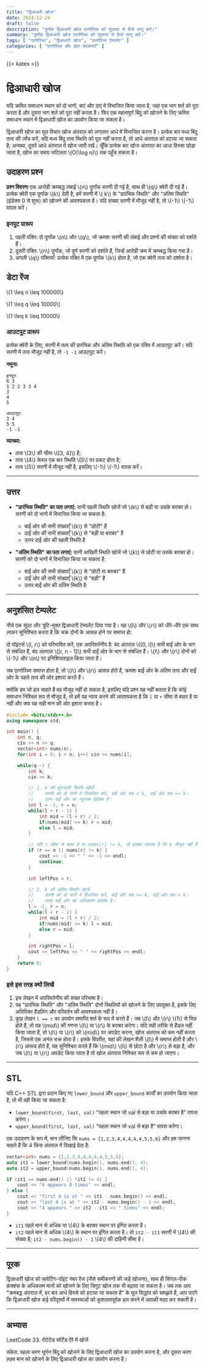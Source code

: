 ```yaml
---
title: "द्विआधारी खोज"
date: 2024-12-24
draft: false
description: "पूर्णांक द्विआधारी खोज एल्गोरिथ्म को सुंदरता से कैसे लागू करें।"
summary: "पूर्णांक द्विआधारी खोज एल्गोरिथ्म को सुंदरता से कैसे लागू करें।"
tags: [ "एल्गोरिथ्म", "द्विआधारी खोज", "एल्गोरिथ्म टेम्पलेट" ]
categories: [ "एल्गोरिथ्म और डेटा संरचनाएँ" ]
---
```


{{< katex >}}

# द्विआधारी खोज

यदि क्रमित समाधान स्थान को दो भागों, बाएं और दाएं में विभाजित किया जाता है, जहां एक भाग शर्त को पूरा करता है और दूसरा भाग शर्त को पूरा नहीं करता है। फिर एक महत्वपूर्ण बिंदु को खोजने के लिए क्रमित समाधान स्थान में द्विआधारी खोज का उपयोग किया जा सकता है।

द्विआधारी खोज का मूल विचार खोज अंतराल को लगातार आधे में विभाजित करना है। प्रत्येक बार मध्य बिंदु तत्व की जाँच करें, यदि मध्य बिंदु तत्व स्थिति को पूरा नहीं करता है, तो आधे अंतराल को हटाया जा सकता है;
अन्यथा, दूसरे आधे अंतराल में खोज जारी रखें। चूँकि प्रत्येक बार खोज अंतराल का आधा हिस्सा छोड़ा जाता है, खोज का समय जटिलता \\(O(\log n)\\) तक पहुँच सकता है।

## उदाहरण प्रश्न

**प्रश्न विवरणः**
एक आरोही क्रमबद्ध लंबाई \\(n\\) पूर्णांक सरणी दी गई है, साथ ही \\(q\\) क्वेरी दी गई हैं। प्रत्येक क्वेरी एक पूर्णांक \\(k\\) देती है, हमें सरणी में \\(
k\\) के "प्रारंभिक स्थिति" और "अंतिम स्थिति" (इंडेक्स 0 से शुरू) को खोजने की आवश्यकता है। यदि संख्या सरणी में मौजूद नहीं है, तो \\(-1\\) \\(-1\\) वापस करें।

### इनपुट प्रारूप

1. पहली पंक्ति: दो पूर्णांक \\(n\\) और \\(q\\), जो क्रमशः सरणी की लंबाई और प्रश्नों की संख्या को दर्शाते हैं।
2. दूसरी पंक्ति: \\(n\\) पूर्णांक, जो पूर्ण सरणी को दर्शाते हैं, जिन्हें आरोही क्रम में क्रमबद्ध किया गया है।
3. अगली \\(q\\) पंक्तियाँ: प्रत्येक पंक्ति में एक पूर्णांक \\(k\\) होता है, जो एक क्वेरी तत्व को दर्शाता है।

## डेटा रेंज

\\(1 \leq n \leq 100000\\)

\\(1 \leq q \leq 10000\\)

\\(1 \leq k \leq 10000\\)

### आउटपुट प्रारूप

प्रत्येक क्वेरी के लिए, सरणी में तत्व की प्रारंभिक और अंतिम स्थिति को एक पंक्ति में आउटपुट करें। यदि सरणी में तत्व मौजूद नहीं है, तो `-1 -1` आउटपुट करें।

**नमूनाः**

```
इनपुटः
6 3
1 2 2 3 3 4
3
4
5

आउटपुटः
3 4
5 5
-1 -1
```

**व्याख्या:**

- तत्व \\(3\\) की सीमा \\([3, 4]\\) है;
- तत्व \\(4\\) केवल एक बार स्थिति \\(5\\) पर प्रकट होता है;
- तत्व \\(5\\) सरणी में मौजूद नहीं है, इसलिए \\(-1\\) \\(-1\\) वापस करें।

---

## उत्तर

- **"प्रारंभिक स्थिति" का पता लगाएं:**
  यानी पहली स्थिति खोजें जो \\(k\\) से बड़ी या उसके बराबर हो। सरणी को दो भागों में विभाजित किया जा सकता है:
    - बाईं ओर की सभी संख्याएँ \\(k\\) से "छोटी" हैं
    - दाईं ओर की सभी संख्याएँ \\(k\\) से "बड़ी या बराबर" हैं
    - उत्तर दाईं ओर की पहली स्थिति है

- **"अंतिम स्थिति" का पता लगाएं:**
  यानी आखिरी स्थिति खोजें जो \\(k\\) से छोटी या उसके बराबर हो। सरणी को दो भागों में विभाजित किया जा सकता है:
    - बाईं ओर की सभी संख्याएँ \\(k\\) से "छोटी या बराबर" हैं
    - दाईं ओर की सभी संख्याएँ \\(k\\) से "बड़ी" हैं
    - उत्तर बाईं ओर की अंतिम स्थिति है

---

## अनुशंसित टेम्पलेट

नीचे एक सुंदर और त्रुटि-मुक्त द्विआधारी टेम्पलेट दिया गया है। यह \\(l\\) और \\(r\\) को धीरे-धीरे एक साथ लाकर सुनिश्चित करता है कि चक्र दोनों के आसन्न होने पर समाप्त हो:

दो पॉइंटर्स \\(l, r\\) को परिभाषित करें, एक अपरिवर्तनीय है: बंद अंतराल \\([0, l]\\) सभी बाईं ओर के भाग से संबंधित हैं, बंद अंतराल \\([r, n - 1]\\) सभी दाईं ओर के भाग से संबंधित हैं। \\(l\\)
और \\(r\\) दोनों को \\(-1\\) और \\(n\\) पर इनिशियलाइज़ किया जाता है।

जब एल्गोरिथ्म समाप्त होता है, तो \\(l\\) और \\(r\\) आसन्न होते हैं, क्रमशः बाईं ओर के अंतिम तत्व और दाईं ओर के पहले तत्व की ओर इशारा करते हैं।

क्योंकि हम जो हल चाहते हैं वह मौजूद नहीं हो सकता है, इसलिए यदि प्रश्न यह नहीं बताता है कि कोई समाधान निश्चित रूप से मौजूद है, तो हमें यह न्याय करने की आवश्यकता है कि `l` या `r` सीमा से बाहर है या नहीं और क्या यह सही मान की ओर इशारा करता है।

```cpp
#include <bits/stdc++.h>
using namespace std;

int main() {
    int n, q;
    cin >> n >> q;
    vector<int> nums(n);
    for(int i = 0; i < n; i++) cin >> nums[i];

    while(q--) {
        int k;
        cin >> k;

        // 1. k की शुरुआती स्थिति खोजें
        //    सरणी को दो भागों में विभाजित करें, बाईं ओर सब < k, दाईं ओर सब >= k।
        //    उत्तर दाईं ओर का न्यूनतम इंडेक्स है।
        int l = -1, r = n;
        while(l < r - 1) {
            int mid = (l + r) / 2;
            if(nums[mid] >= k) r = mid; 
            else l = mid;
        }

        // यदि r सीमा से बाहर है या nums[r] != k, तो इसका मतलब है कि k मौजूद नहीं है
        if (r == n || nums[r] != k) {
            cout << -1 << " " << -1 << endl;
            continue;
        }

        int leftPos = r;

        // 2. k की अंतिम स्थिति खोजें
        //    सरणी को दो भागों में विभाजित करें, बाईं ओर सब <= k, दाईं ओर सब > k।
        //    उत्तर बाईं ओर का अधिकतम इंडेक्स है।
        l = -1, r = n;
        while(l < r - 1) {
            int mid = (l + r) / 2;
            if(nums[mid] <= k) l = mid;
            else r = mid;
        }

        int rightPos = l;
        cout << leftPos << " " << rightPos << endl;
    }
    return 0;
}
```

### इसे इस तरह क्यों लिखें

1. इस लेखन में अपरिवर्तनीय की सख्त परिभाषा है।
2. यह "प्रारंभिक स्थिति" और "अंतिम स्थिति" दोनों स्थितियों को खोजने के लिए उपयुक्त है, इसके लिए अतिरिक्त हैंडलिंग और परिवर्तन की आवश्यकता नहीं है।
3. कुछ लेखन `l == r` का उपयोग समाप्ति शर्त के रूप में करते हैं। जब \\(l\\) और \\(r\\) \\(1\\) से भिन्न होते हैं, तो यह \\(mid\\) की गणना \\(l\\) या \\(r\\) के बराबर करेगा। यदि सही तरीके से हैंडल नहीं किया जाता है, तो \\(l\\) या \\(r\\) को \\(mid\\) पर अपडेट करना, खोज अंतराल को कम नहीं करता है, जिससे एक अनंत चक्र होता है। इसके विपरीत, यहां की लेखन शैली \\(l\\) में समाप्त होती है और \\(r\\) आसन्न होते हैं, यह सुनिश्चित करते हैं कि \\(mid\\) \\(l\\) से छोटा है और \\(r\\) से बड़ा है, और जब \\(l\\) या \\(r\\) अपडेट किया जाता है तो खोज अंतराल निश्चित रूप से कम हो जाएगा।

---

## STL

यदि C++ STL द्वारा प्रदान किए गए `lower_bound` और `upper_bound` कार्यों का उपयोग किया जाता है, तो भी वही किया जा सकता है:

- `lower_bound(first, last, val)` "पहला स्थान जो val से बड़ा या उसके बराबर है" वापस करेगा।
- `upper_bound(first, last, val)` "पहला स्थान जो val से बड़ा है" वापस करेगा।

एक उदाहरण के रूप में, मान लीजिए कि `nums = {1,2,3,4,4,4,4,4,5,5,6}` और हम जानना चाहते हैं कि 4 किस अंतराल में दिखाई देता है:

```cpp
vector<int> nums = {1,2,3,4,4,4,4,4,5,5,6};
auto it1 = lower_bound(nums.begin(), nums.end(), 4);
auto it2 = upper_bound(nums.begin(), nums.end(), 4);

if (it1 == nums.end() || *it1 != 4) {
    cout << "4 appears 0 times" << endl;
} else {
    cout << "first 4 is at " << it1 - nums.begin() << endl;
    cout << "last 4 is at " << it2 - nums.begin() - 1 << endl;
    cout << "4 appears " << it2 - it1 << " times" << endl;
}
```

- `it1` पहले मान से अधिक या \\(4\\) के बराबर स्थान पर इंगित करता है।
- `it2` पहले मान से अधिक \\(4\\) के स्थान पर इंगित करता है।
तो `it2 - it1` सरणी में \\(4\\) की संख्या है; `it2 - nums.begin() - 1` \\(4\\) की दाहिनी सीमा है।

---

## पूरक

द्विआधारी खोज को फ़्लोटिंग-पॉइंट नंबर रेंज (जैसे समीकरणों की जड़ें खोजना), साथ ही सिंगल-पीक फ़ंक्शंस के अधिकतम मानों को खोजने के लिए त्रिगुट खोज तक भी बढ़ाया जा सकता है।
जब तक आप "क्रमबद्ध अंतराल में, हर बार आधे हिस्से को हटाया जा सकता है" के मूल सिद्धांत को समझते हैं, आप पाएंगे कि द्विआधारी खोज कई परिदृश्यों में समस्याओं को कुशलतापूर्वक हल करने में आपकी मदद कर सकती है।

---

## अभ्यास

LeetCode 33. रोटेटेड सॉर्टेड ऐरे में खोजें

संकेत: पहला चरण घूर्णन बिंदु को खोजने के लिए द्विआधारी खोज का उपयोग करना है, और दूसरा चरण लक्ष्य मान को खोजने के लिए द्विआधारी खोज का उपयोग करना है।